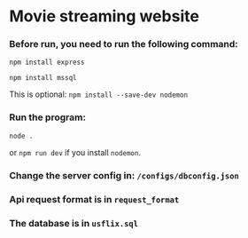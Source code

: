 # Movie streaming website

### Before run, you need to run the following command:

`npm install express`

`npm install mssql`

This is optional: `npm install --save-dev nodemon`

### Run the program:

`node .`

or `npm run dev` if you install `nodemon`.

### Change the server config in: `/configs/dbconfig.json`

### Api request format is in `request_format`

### The database is in `usflix.sql`
